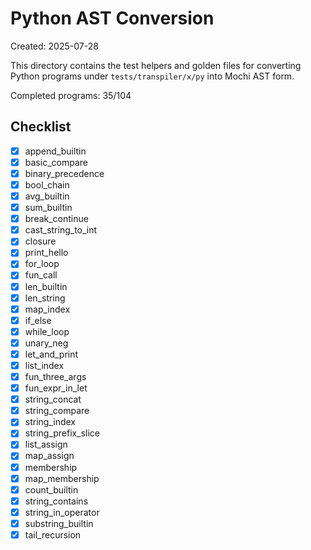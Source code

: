# Python AST Conversion

Created: 2025-07-28

This directory contains the test helpers and golden files for converting Python
programs under `tests/transpiler/x/py` into Mochi AST form.

Completed programs: 35/104

## Checklist
- [x] append_builtin
- [x] basic_compare
- [x] binary_precedence
- [x] bool_chain
- [x] avg_builtin
- [x] sum_builtin
- [x] break_continue
- [x] cast_string_to_int
- [x] closure
- [x] print_hello
- [x] for_loop
- [x] fun_call
- [x] len_builtin
- [x] len_string
- [x] map_index
- [x] if_else
- [x] while_loop
- [x] unary_neg
- [x] let_and_print
- [x] list_index
- [x] fun_three_args
- [x] fun_expr_in_let
- [x] string_concat
- [x] string_compare
- [x] string_index
- [x] string_prefix_slice
- [x] list_assign
- [x] map_assign
- [x] membership
- [x] map_membership
- [x] count_builtin
- [x] string_contains
- [x] string_in_operator
- [x] substring_builtin
- [x] tail_recursion
